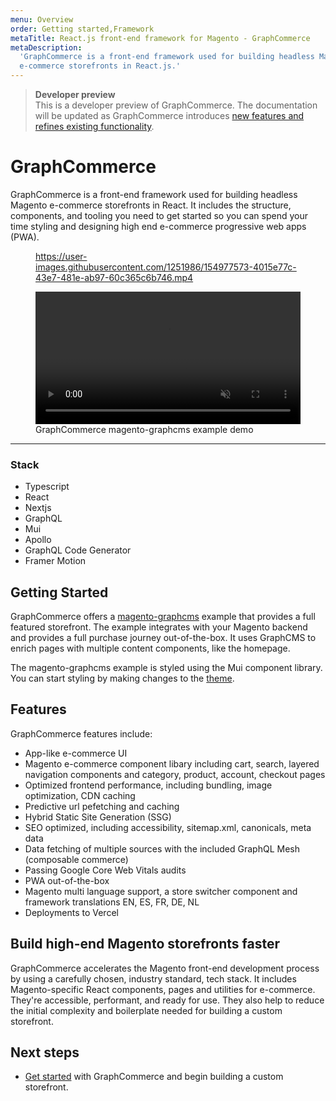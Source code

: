 ```yaml
---
menu: Overview
order: Getting started,Framework
metaTitle: React.js front-end framework for Magento - GraphCommerce
metaDescription:
  'GraphCommerce is a front-end framework used for building headless Magento
  e-commerce storefronts in React.js.'
---
```


> **Developer preview**  
> This is a developer preview of GraphCommerce. The documentation will be
> updated as GraphCommerce introduces
> [new features and refines existing functionality](https://github.com/ho-nl/m2-pwa/releases).

# GraphCommerce

GraphCommerce is a front-end framework used for building headless Magento
e-commerce storefronts in React. It includes the structure, components, and
tooling you need to get started so you can spend your time styling and designing
high end e-commerce progressive web apps (PWA).

<figure>

https://user-images.githubusercontent.com/1251986/154977573-4015e77c-43e7-481e-ab97-60c365c6b746.mp4

<video width="100%" controls autoPlay loop muted>
<source src="https://user-images.githubusercontent.com/1251986/154977573-4015e77c-43e7-481e-ab97-60c365c6b746.mp4" type="video/mp4"/>
</video>

  <figcaption>GraphCommerce magento-graphcms example demo</figcaption>
</figure>

---

### Stack

- Typescript
- React
- Nextjs
- GraphQL
- Mui
- Apollo
- GraphQL Code Generator
- Framer Motion

## Getting Started

GraphCommerce offers a [magento-graphcms](./getting-started) example
that provides a full featured storefront. The example integrates with your
Magento backend and provides a full purchase journey out-of-the-box. It uses
GraphCMS to enrich pages with multiple content components, like the homepage.

The magento-graphcms example is styled using the Mui component library. You can
start styling by making changes to the [theme](./framework/theming.md).

## Features

GraphCommerce features include:

- App-like e-commerce UI
- Magento e-commerce component libary including cart, search, layered navigation
  components and category, product, account, checkout pages
- Optimized frontend performance, including bundling, image optimization, CDN
  caching
- Predictive url pefetching and caching
- Hybrid Static Site Generation (SSG)
- SEO optimized, including accessibility, sitemap.xml, canonicals, meta data
- Data fetching of multiple sources with the included GraphQL Mesh (composable
  commerce)
- Passing Google Core Web Vitals audits
- PWA out-of-the-box
- Magento multi language support, a store switcher component and framework
  translations EN, ES, FR, DE, NL
- Deployments to Vercel

## Build high-end Magento storefronts faster

GraphCommerce accelerates the Magento front-end development process by using a
carefully chosen, industry standard, tech stack. It includes Magento-specific
React components, pages and utilities for e-commerce. They're accessible,
performant, and ready for use. They also help to reduce the initial complexity
and boilerplate needed for building a custom storefront.

## Next steps

- [Get started](./getting-started/create.md) with GraphCommerce and begin
  building a custom storefront.
